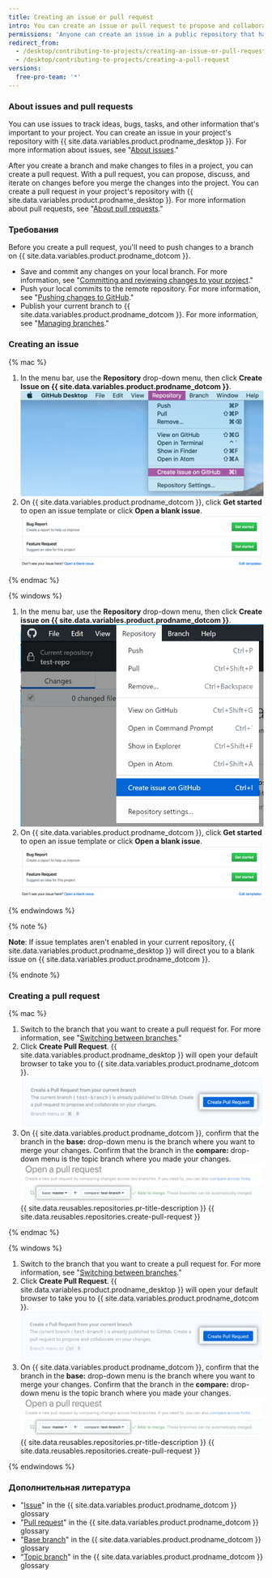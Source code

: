 ```yaml
---
title: Creating an issue or pull request
intro: You can create an issue or pull request to propose and collaborate on changes to a repository.
permissions: 'Anyone can create an issue in a public repository that has issues enabled. Anyone with read permissions to a repository can create a pull request, but you must have write permissions to create a branch.'
redirect_from:
  - /desktop/contributing-to-projects/creating-an-issue-or-pull-request
  - /desktop/contributing-to-projects/creating-a-pull-request
versions:
  free-pro-team: '*'
---
```


### About issues and pull requests

You can use issues to track ideas, bugs, tasks, and other information that's important to your project. You can create an issue in your project's repository with {{ site.data.variables.product.prodname_desktop }}. For more information about issues, see "[About issues](/github/managing-your-work-on-github/about-issues)."

After you create a branch and make changes to files in a project, you can create a pull request. With a pull request, you can propose, discuss, and iterate on changes before you merge the changes into the project. You can create a pull request in your project's repository with {{ site.data.variables.product.prodname_desktop }}. For more information about pull requests, see "[About pull requests](/github/collaborating-with-issues-and-pull-requests/about-pull-requests)."

### Требования

Before you create a pull request, you'll need to push changes to a branch on {{ site.data.variables.product.prodname_dotcom }}.
- Save and commit any changes on your local branch. For more information, see "[Committing and reviewing changes to your project](/desktop/contributing-and-collaborating-using-github-desktop/committing-and-reviewing-changes-to-your-project)."
- Push your local commits to the remote repository. For more information, see "[Pushing changes to GitHub](/desktop/contributing-and-collaborating-using-github-desktop/pushing-changes-to-github)."
- Publish your current branch to {{ site.data.variables.product.prodname_dotcom }}. For more information, see "[Managing branches](/desktop/contributing-and-collaborating-using-github-desktop/managing-branches)."

### Creating an issue

{% mac %}

1. In the menu bar, use the **Repository** drop-down menu, then click **Create Issue on {{ site.data.variables.product.prodname_dotcom }}**. ![Repository value in the Branch menu](/assets/images/help/desktop/create-issue-mac.png)
2. On {{ site.data.variables.product.prodname_dotcom }}, click **Get started** to open an issue template or click **Open a blank issue**. ![Create new issue options](/assets/images/help/desktop/create-new-issue.png)

{% endmac %}

{% windows %}

1. In the menu bar, use the **Repository** drop-down menu, then click **Create issue on {{ site.data.variables.product.prodname_dotcom }}**. ![The Repository value in the Branch menu](/assets/images/help/desktop/create-issue-windows.png)
2. On {{ site.data.variables.product.prodname_dotcom }}, click **Get started** to open an issue template or click **Open a blank issue**. ![Create new issue options](/assets/images/help/desktop/create-new-issue.png)

{% endwindows %}

{% note %}

**Note**: If issue templates aren't enabled in your current repository, {{ site.data.variables.product.prodname_desktop }} will direct you to a blank issue on {{ site.data.variables.product.prodname_dotcom }}.

{% endnote %}

### Creating a pull request

{% mac %}

1. Switch to the branch that you want to create a pull request for. For more information, see "[Switching between branches](/desktop/contributing-and-collaborating-using-github-desktop/managing-branches#switching-between-branches)."
2. Click **Create Pull Request**. {{ site.data.variables.product.prodname_desktop }} will open your default browser to take you to {{ site.data.variables.product.prodname_dotcom }}. ![The Create Pull Request button](/assets/images/help/desktop/mac-create-pull-request.png)
4. On {{ site.data.variables.product.prodname_dotcom }}, confirm that the branch in the **base:** drop-down menu is the branch where you want to merge your changes. Confirm that the branch in the **compare:** drop-down menu is the topic branch where you made your changes. ![Drop-down menus for choosing the base and compare branches](/assets/images/help/desktop/base-and-compare-branches.png)
{{ site.data.reusables.repositories.pr-title-description }}
{{ site.data.reusables.repositories.create-pull-request }}

{% endmac %}

{% windows %}

1. Switch to the branch that you want to create a pull request for. For more information, see "[Switching between branches](/desktop/contributing-and-collaborating-using-github-desktop/managing-branches#switching-between-branches)."
2. Click **Create Pull Request**. {{ site.data.variables.product.prodname_desktop }} will open your default browser to take you to {{ site.data.variables.product.prodname_dotcom }}. ![The Create Pull Request button](/assets/images/help/desktop/windows-create-pull-request.png)
3. On {{ site.data.variables.product.prodname_dotcom }}, confirm that the branch in the **base:** drop-down menu is the branch where you want to merge your changes. Confirm that the branch in the **compare:** drop-down menu is the topic branch where you made your changes. ![Drop-down menus for choosing the base and compare branches](/assets/images/help/desktop/base-and-compare-branches.png)
{{ site.data.reusables.repositories.pr-title-description }}
{{ site.data.reusables.repositories.create-pull-request }}

{% endwindows %}

### Дополнительная литература
- "[Issue](/github/getting-started-with-github/github-glossary#issue)" in the {{ site.data.variables.product.prodname_dotcom }} glossary
- "[Pull request](/github/getting-started-with-github/github-glossary#pull-request)" in the {{ site.data.variables.product.prodname_dotcom }} glossary
- "[Base branch](/github/getting-started-with-github/github-glossary#base-branch)" in the {{ site.data.variables.product.prodname_dotcom }} glossary
- "[Topic branch](/github/getting-started-with-github/github-glossary#topic-branch)" in the {{ site.data.variables.product.prodname_dotcom }} glossary
